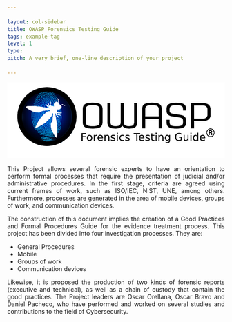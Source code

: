 ```yaml
---

layout: col-sidebar
title: OWASP Forensics Testing Guide
tags: example-tag
level: 1
type: 
pitch: A very brief, one-line description of your project

---
```


![Logo OWASP FTG](https://raw.githubusercontent.com/OWASP/www-project-forensics-testing-guide/master/assets/images/logov2.png)

<p align="justify">This Project allows several forensic experts to have an orientation to perform formal processes that require the presentation of judicial and/or administrative procedures. In the first stage, criteria are agreed using current frames of work, such as ISO/IEC, NIST, UNE, among others. Furthermore, processes are generated in the area of mobile devices, groups of work, and communication devices.</p>

<p align="justify">The construction of this document implies the creation of a Good Practices and Formal Procedures Guide for the evidence treatment process. This project has been divided into four investigation processes. They are:</p>
<ul>
  <li>General Procedures</li>
  <li>Mobile</li>
  <li>Groups of work</li>
  <li>Communication devices</li>
</ul>
<p align="justify">Likewise, it is proposed the production of two kinds of forensic reports (executive and technical), as well as a chain of custody that contain the good practices. The Project leaders are Oscar Orellana, Oscar Bravo and Daniel Pacheco, who have performed and worked on several studies and contributions to the field of Cybersecurity.</p>
